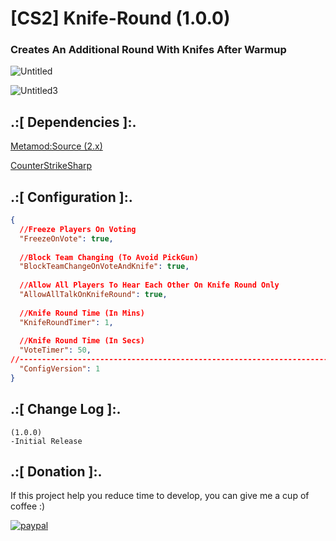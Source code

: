 # [CS2] Knife-Round (1.0.0)

### Creates An Additional Round With Knifes After Warmup

![Untitled](https://github.com/oqyh/cs2-Knife-Round/assets/48490385/5ca4d4a7-b103-42a6-9334-619d9c82a9f8)

![Untitled3](https://github.com/oqyh/cs2-Knife-Round/assets/48490385/c354f51b-3bfb-4e16-a571-4268e1edcc7b)


## .:[ Dependencies ]:.
[Metamod:Source (2.x)](https://www.sourcemm.net/downloads.php/?branch=master)

[CounterStrikeSharp](https://github.com/roflmuffin/CounterStrikeSharp/releases)


## .:[ Configuration ]:.
```json
{
  //Freeze Players On Voting
  "FreezeOnVote": true,
  
  //Block Team Changing (To Avoid PickGun)
  "BlockTeamChangeOnVoteAndKnife": true,
  
  //Allow All Players To Hear Each Other On Knife Round Only
  "AllowAllTalkOnKnifeRound": true,
  
  //Knife Round Time (In Mins)
  "KnifeRoundTimer": 1,
  
  //Knife Round Time (In Secs)
  "VoteTimer": 50,
//-----------------------------------------------------------------------------------------
  "ConfigVersion": 1
}
```


## .:[ Change Log ]:.
```
(1.0.0)
-Initial Release
```

## .:[ Donation ]:.

If this project help you reduce time to develop, you can give me a cup of coffee :)

[![paypal](https://www.paypalobjects.com/en_US/i/btn/btn_donateCC_LG.gif)](https://paypal.me/oQYh)
